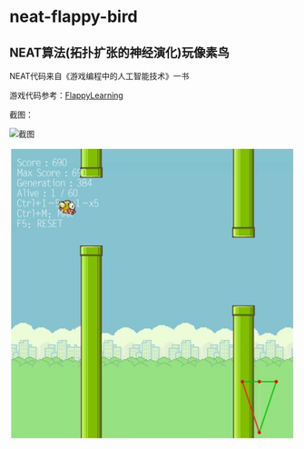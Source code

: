 # neat-flappy-bird

## NEAT算法(拓扑扩张的神经演化)玩像素鸟

NEAT代码来自《游戏编程中的人工智能技术》一书

游戏代码参考：[FlappyLearning](https://github.com/xviniette/FlappyLearning)

截图：

![截图](https://github.com/planet0104/neat-flappy-bird/blob/master/images/video.gif)  

![截图](https://github.com/planet0104/neat-flappy-bird/blob/master/images/capture.jpg)  
